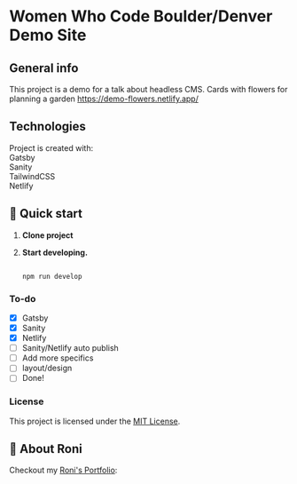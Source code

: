 # Women Who Code Boulder/Denver Demo Site
## General info
This project is a demo for a talk about headless CMS. Cards with flowers for planning a garden
	https://demo-flowers.netlify.app/
## Technologies
Project is created with:<br/>
Gatsby </br>
Sanity </br>
TailwindCSS </br>
Netlify

	
## 🚀 Quick start
1. **Clone project**

2.  **Start developing.**

    ```shell
    
    npm run develop
    ```

### To-do
- [x] Gatsby
- [x] Sanity
- [x] Netlify
- [ ] Sanity/Netlify auto publish
- [ ] Add more specifics
- [ ] layout/design
- [ ] Done!

### License

This project is licensed under the [MIT License](LICENSE.md).

## 🚀 About Roni

Checkout my [Roni's Portfolio](https://www.roni.rocks):


